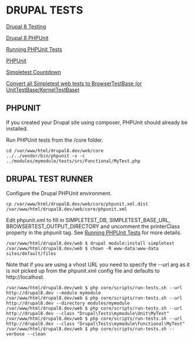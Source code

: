 # DRUPAL TESTS

[Drupal 8 Testing](https://www.drupal.org/docs/8/testing )

[Drupal 8 PHPUnit](https://www.drupal.org/docs/8/phpunit )

[Running PHPUnit Tests](https://www.drupal.org/docs/8/phpunit/running-phpunit-tests )

[PHPUnit](https://phpunit.de/ )

[Simpletest Countdown](http://simpletest-countdown.org/ )

[Convert all Simpletest web tests to BrowserTestBase (or UnitTestBase/KernelTestBase)](https://www.drupal.org/node/2735005 )

## PHPUNIT

If you created your Drupal site using composer, PHPUnit should already be installed.

Run PHPUnit tests from the <docroot>/core folder.

```
cd /var/www/html/drupal8.dev/web/core
../../vendor/bin/phpunit -v -c ../modules/mymodule/tests/src/Functional/MyTest.php
```

## DRUPAL TEST RUNNER

Configure the Drupal PHPUnit environment.

```
cp /var/www/html/drupal8.dev/web/core/phpunit.xml.dist /var/www/html/drupal8.dev/web/core/phpunit.xml
```

Edit phpunit.xml to fill in SIMPLETEST_DB, SIMPLETEST_BASE_URL,
BROWSERTEST_OUTPUT_DIRECTORY and uncomment the printerClass property in the
phpunit tag. See [Running PHPUnit Tests](https://www.drupal.org/docs/8/phpunit/running-phpunit-tests ) for more details.

```
/var/www/html/drupal8.dev/web $ drupal module:install simpletest
/var/www/html/drupal8.dev/web $ chown -R www-data:www-data sites/default/files
```

Note that if you are using a vhost URL you need to specify the --url arg as it
is not picked up from the phpunit.xml config file and defaults to http://localhost.

```
/var/www/html/drupal8.dev/web $ php core/scripts/run-tests.sh --url http://drupal8.dev --module mymodule
/var/www/html/drupal8.dev/web $ php core/scripts/run-tests.sh --url http://drupal8.dev --directory modules/mymodule
/var/www/html/drupal8.dev/web $ php core/scripts/run-tests.sh --url http://drupal8.dev --class "Drupal\Tests\mymodule\Unit\MyTest"
/var/www/html/drupal8.dev/web $ php core/scripts/run-tests.sh --url http://drupal8.dev --class "Drupal\Tests\mymodule\Functional\MyTest"
/var/www/html/drupal8.dev/web $ php core/scripts/run-tests.sh --verbose --clean
```
